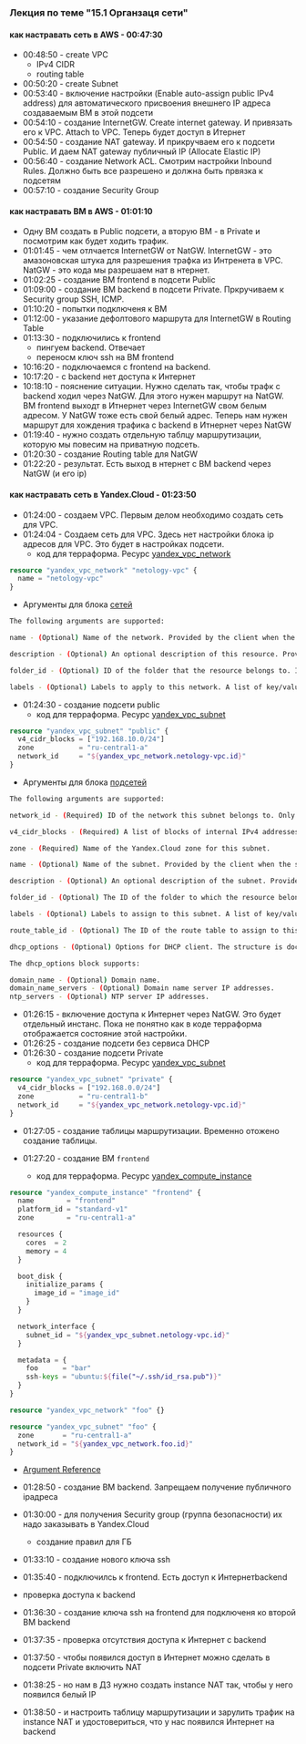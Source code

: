 ### Лекция по теме "15.1 Органзаця сети"


#### как настравать сеть в AWS - 00:47:30
- 00:48:50 - create VPC
  - IPv4 CIDR
  - routing table
- 00:50:20 - create Subnet
- 00:53:40 - включение настройки (Enable auto-assign public IPv4 address) для автоматического присвоения внешнего IP адреса создаваемым ВМ в этой подсети  
- 00:54:10 - создание InternetGW. Create internet gateway. И привязать его к VPC. Attach to VPC. Теперь будет доступ в Итернет
- 00:54:50 - создание NAT gateway. И прикручваем его к подсети Public. И даем NAT gateway публичный IP (Allocate Elastic IP)
- 00:56:40 - создание Network ACL. Смотрим настройки Inbound Rules. Должно быть все разрешено и должна быть првязка к подсетям
- 00:57:10 - создание Security Group

#### как настравать ВМ в AWS - 01:01:10
- Одну ВМ создать в Public подсети, а вторую ВМ - в Private и посмотрим как будет ходить трафик.
- 01:01:45 - чем отлчается InternetGW от NatGW. InternetGW - это амазоновская штука для разрешения трафка из Интренета в VPC. NatGW - это кода мы разрешаем нат в нтернет.
- 01:02:25 - создание ВМ frontend в подсети Public
- 01:09:00 - создание ВМ backend в подсети Private. Пркручиваем к Security group SSH, ICMP. 
- 01:10:20 - попытки подключеня к ВМ
- 01:12:00 - указание  дефолтового маршрута для InternetGW в Routing Table
- 01:13:30 - подключились к frontend
  - пингуем backend. Отвечает
  - переносм ключ ssh на ВМ frontend
- 10:16:20 - подключаемся с frontend на backend. 
- 10:17:20 - с backend нет доступа к Интернет
- 10:18:10 - пояснение ситуации. Нужно сделать так, чтобы трафк с backend ходил через NatGW. Для этого нужен маршрут на NatGW. 
ВМ frontend выходт в Итнернет через InternetGW свом белым адресом. У NatGW тоже есть свой белый адрес. Теперь нам нужен маршрут для хождения трафика
с backend в Итнернет через NatGW
- 01:19:40 - нужно создать отдельную таблцу маршрутизации, которую мы повесим на приватную подсеть.
- 01:20:30 - создание Routing table для NatGW
- 01:22:20 - результат. Есть выход в нтернет с ВМ backend через NatGW (и его ip)

#### как настравать сеть в Yandex.Cloud - 01:23:50
- 01:24:00 - создаем VPC. Первым делом необходимо создать сеть для VPC. 
- 01:24:04 - Создаем сеть для VPC. Здесь нет настройки блока ip адресов для VPC. Это будет в настройках подсети.
  - код для терраформа. Ресурс [yandex_vpc_network](https://registry.tfpla.net/providers/yandex-cloud/yandex/latest/docs/resources/vpc_network#argument-reference)
```tf
resource "yandex_vpc_network" "netology-vpc" {
  name = "netology-vpc"
}
```
- Аргументы для блока [сетей](https://registry.tfpla.net/providers/yandex-cloud/yandex/latest/docs/resources/vpc_network#argument-reference)
```sh
The following arguments are supported:

name - (Optional) Name of the network. Provided by the client when the network is created.

description - (Optional) An optional description of this resource. Provide this property when you create the resource.

folder_id - (Optional) ID of the folder that the resource belongs to. If it is not provided, the default provider folder is used.

labels - (Optional) Labels to apply to this network. A list of key/value pairs.
```
- 01:24:30 - создание подсети public
  - код для терраформа.  Ресурс [yandex_vpc_subnet](https://registry.tfpla.net/providers/yandex-cloud/yandex/latest/docs/resources/vpc_subnet)
```tf
resource "yandex_vpc_subnet" "public" {
  v4_cidr_blocks = ["192.168.10.0/24"]
  zone           = "ru-central1-a"
  network_id     = "${yandex_vpc_network.netology-vpc.id}"
}
```
- Аргументы для блока [подсетей](https://registry.tfpla.net/providers/yandex-cloud/yandex/latest/docs/resources/vpc_subnet#argument-reference)
```sh
The following arguments are supported:

network_id - (Required) ID of the network this subnet belongs to. Only networks that are in the distributed mode can have subnets.

v4_cidr_blocks - (Required) A list of blocks of internal IPv4 addresses that are owned by this subnet. Provide this property when you create the subnet. For example, 10.0.0.0/22 or 192.168.0.0/16. Blocks of addresses must be unique and non-overlapping within a network. Minimum subnet size is /28, and maximum subnet size is /16. Only IPv4 is supported.

zone - (Required) Name of the Yandex.Cloud zone for this subnet.

name - (Optional) Name of the subnet. Provided by the client when the subnet is created.

description - (Optional) An optional description of the subnet. Provide this property when you create the resource.

folder_id - (Optional) The ID of the folder to which the resource belongs. If omitted, the provider folder is used.

labels - (Optional) Labels to assign to this subnet. A list of key/value pairs.

route_table_id - (Optional) The ID of the route table to assign to this subnet. Assigned route table should belong to the same network as this subnet.

dhcp_options - (Optional) Options for DHCP client. The structure is documented below.

The dhcp_options block supports:

domain_name - (Optional) Domain name.
domain_name_servers - (Optional) Domain name server IP addresses.
ntp_servers - (Optional) NTP server IP addresses.
```

- 01:26:15 - включение доступа к Интернет через NatGW. Это будет отдельный инстанс. Пока не понятно как в коде терраформа отображается состояние этой настройки.
- 01:26:25 - создание подсети без сервиса DHCP
- 01:26:30 - создание подсети Private
  - код для терраформа.  Ресурс [yandex_vpc_subnet](https://registry.tfpla.net/providers/yandex-cloud/yandex/latest/docs/resources/vpc_subnet)
```tf
resource "yandex_vpc_subnet" "private" {
  v4_cidr_blocks = ["192.168.0.0/24"]
  zone           = "ru-central1-b"
  network_id     = "${yandex_vpc_network.netology-vpc.id}"
}
```
- 01:27:05 - создание таблицы маршрутизации. Временно отожено создание таблицы.

- 01:27:20 - создание ВМ `frontend`
  - код для терраформа.  Ресурс  [yandex_compute_instance](https://registry.tfpla.net/providers/yandex-cloud/yandex/latest/docs/resources/compute_instance)
```tf
resource "yandex_compute_instance" "frontend" {
  name        = "frontend"
  platform_id = "standard-v1"
  zone        = "ru-central1-a"

  resources {
    cores  = 2
    memory = 4
  }

  boot_disk {
    initialize_params {
      image_id = "image_id"
    }
  }

  network_interface {
    subnet_id = "${yandex_vpc_subnet.netology-vpc.id}"
  }

  metadata = {
    foo      = "bar"
    ssh-keys = "ubuntu:${file("~/.ssh/id_rsa.pub")}"
  }
}
```
```tf
resource "yandex_vpc_network" "foo" {}

resource "yandex_vpc_subnet" "foo" {
  zone       = "ru-central1-a"
  network_id = "${yandex_vpc_network.foo.id}"
}

```
  - [Argument Reference](https://registry.tfpla.net/providers/yandex-cloud/yandex/latest/docs/resources/compute_instance#argument-reference)

- 01:28:50 - создание ВМ backend. Запрещаем получение публичного ipадреса
- 01:30:00 - для получения Security group (группа безопасности) их надо заказывать в Yandex.Cloud
  - создание правил для ГБ
- 01:33:10 - создание нового ключа ssh
- 01:35:40 - подключилсь к frontend. Есть доступ к Интернетbackend
 - проверка доступа к backend
- 01:36:30 - создание ключа ssh на frontend для подключеня ко второй ВМ backend
- 01:37:35 - проверка отсутствия доступа к Интернет с backend
- 01:37:50 - чтобы появился доступ в Интернет можно сделать в подсети Private включить NAT
- 01:38:25 - но нам в ДЗ нужно создать instance NAT так, чтобы у него появился белый IP
- 01:38:50 - и наcтроить таблицу маршрутизации и зарулить трафик на instance NAT и удостовериться, что у нас появился Интернет на backend

